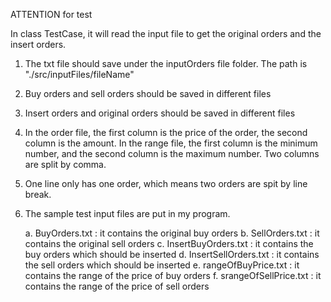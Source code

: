 
ATTENTION for test

In class TestCase, it will read the input file to get the original orders and the insert orders.

1. The txt file should save under the inputOrders file folder.
   The path is "./src/inputFiles/fileName" 

2. Buy orders and sell orders should be saved in different files

3. Insert orders and original orders should be saved in different files

4. In the order file, the first column is the price of the order, the second column is the amount. 
   In the range file, the first column is the minimum number, and the second column is the maximum number.
   Two columns are split by comma.

5. One line only has one order, which means two orders are spit by line break.

6. The sample test input files are put in my program.

   a. BuyOrders.txt : it contains the original buy orders
   b. SellOrders.txt : it contains the original sell orders
   c. InsertBuyOrders.txt : it contains the buy orders which should be inserted
   d. InsertSellOrders.txt : it contains the sell orders which should be inserted
   e. rangeOfBuyPrice.txt : it contains the range of the price of buy orders
   f. srangeOfSellPrice.txt : it contains the range of the price of sell orders

